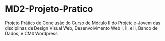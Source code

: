 # MD2-Projeto-Pratico
Projeto Prático de Conclusão do Curso de Módulo II do Projeto e-Jovem das disciplinas de Design Visual Web, Desenvolvimento Web I, II, e II, Banco de Dados, e CMS Wordpress
